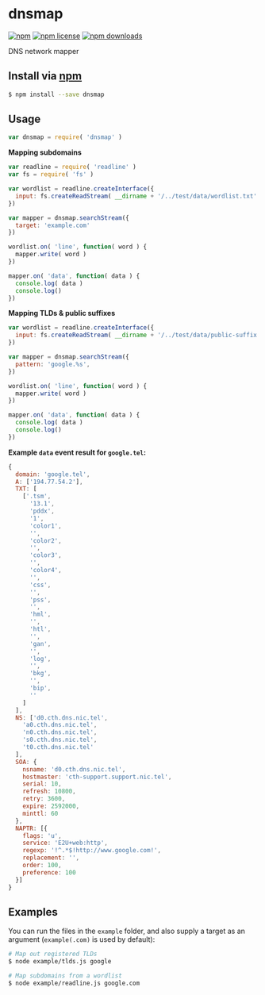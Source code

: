 # dnsmap
[![npm](https://img.shields.io/npm/v/dnsmap.svg?style=flat-square)](https://npmjs.com/package/dnsmap)
[![npm license](https://img.shields.io/npm/l/dnsmap.svg?style=flat-square)](https://npmjs.com/package/dnsmap)
[![npm downloads](https://img.shields.io/npm/dm/dnsmap.svg?style=flat-square)](https://npmjs.com/package/dnsmap)

DNS network mapper

## Install via [npm](https://npmjs.com)

```sh
$ npm install --save dnsmap
```

## Usage

```js
var dnsmap = require( 'dnsmap' )
```

**Mapping subdomains**

```js
var readline = require( 'readline' )
var fs = require( 'fs' )

var wordlist = readline.createInterface({
  input: fs.createReadStream( __dirname + '/../test/data/wordlist.txt' )
})

var mapper = dnsmap.searchStream({
  target: 'example.com'
})

wordlist.on( 'line', function( word ) {
  mapper.write( word )
})

mapper.on( 'data', function( data ) {
  console.log( data )
  console.log()
})
```

**Mapping TLDs & public suffixes**

```js
var wordlist = readline.createInterface({
  input: fs.createReadStream( __dirname + '/../test/data/public-suffix.txt' )
})

var mapper = dnsmap.searchStream({
  pattern: 'google.%s',
})

wordlist.on( 'line', function( word ) {
  mapper.write( word )
})

mapper.on( 'data', function( data ) {
  console.log( data )
  console.log()
})
```

**Example `data` event result for `google.tel`:**

```js
{
  domain: 'google.tel',
  A: ['194.77.54.2'],
  TXT: [
    ['.tsm',
      '13.1',
      'pddx',
      '1',
      'color1',
      '',
      'color2',
      '',
      'color3',
      '',
      'color4',
      '',
      'css',
      '',
      'pss',
      '',
      'hml',
      '',
      'htl',
      '',
      'gan',
      '',
      'log',
      '',
      'bkg',
      '',
      'bip',
      ''
    ]
  ],
  NS: ['d0.cth.dns.nic.tel',
    'a0.cth.dns.nic.tel',
    'n0.cth.dns.nic.tel',
    's0.cth.dns.nic.tel',
    't0.cth.dns.nic.tel'
  ],
  SOA: {
    nsname: 'd0.cth.dns.nic.tel',
    hostmaster: 'cth-support.support.nic.tel',
    serial: 10,
    refresh: 10800,
    retry: 3600,
    expire: 2592000,
    minttl: 60
  },
  NAPTR: [{
    flags: 'u',
    service: 'E2U+web:http',
    regexp: '!^.*$!http://www.google.com!',
    replacement: '',
    order: 100,
    preference: 100
  }]
}
```

## Examples

You can run the files in the `example` folder,
and also supply a target as an argument (`example(.com)` is used by default):

```sh
# Map out registered TLDs
$ node example/tlds.js google
```
```sh
# Map subdomains from a wordlist
$ node example/readline.js google.com
```
